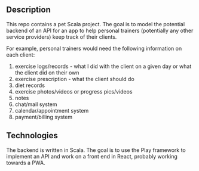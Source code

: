 ## Description

This repo contains a pet Scala project. The goal is to model the potential backend of an API for an app to help personal trainers (potentially any other service providers) keep track of their clients.

For example, personal trainers would need the following information on each client:
1. exercise logs/records - what I did with the client on a given day or what the client did on their own
2. exercise prescription - what the client should do
3. diet records
4. exercise photos/videos or progress pics/videos
5. notes
6. chat/mail system
7. calendar/appointment system
8. payment/billing system

## Technologies

The backend is written in Scala. The goal is to use the Play framework to implement an API and work on a front end in React, probably working towards a PWA.
